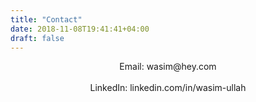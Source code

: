```yaml
---
title: "Contact"
date: 2018-11-08T19:41:41+04:00
draft: false
---
```


<center>
Email: wasim@hey.com<br><br>
LinkedIn: linkedin.com/in/wasim-ullah
</center>
